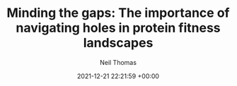 ---
layout: post
title:  "Minding the gaps: The importance of navigating holes in protein fitness landscapes"
date:   2021-12-21 22:21:59 +00:00
image: images/holes.png
categories: research
author: "Neil Thomas"
authors: "Neil Thomas, Lucy Colwell"
venue: "Cell Systems (Preview)"
paper: https://www.sciencedirect.com/science/article/abs/pii/S2405471221004154
---